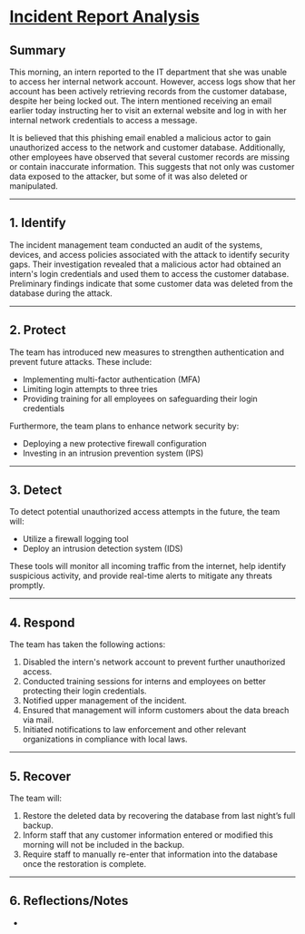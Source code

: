 # [Incident Report Analysis](https://drive.google.com/drive/folders/1T2fwiKIgZNEpejxww_fYYLAqaVDizJ4L?usp=drive_link)

## Summary
This morning, an intern reported to the IT department that she was unable to access her internal network account. However, access logs show that her account has been actively retrieving records from the customer database, despite her being locked out. The intern mentioned receiving an email earlier today instructing her to visit an external website and log in with her internal network credentials to access a message.

It is believed that this phishing email enabled a malicious actor to gain unauthorized access to the network and customer database. Additionally, other employees have observed that several customer records are missing or contain inaccurate information. This suggests that not only was customer data exposed to the attacker, but some of it was also deleted or manipulated.

---

## 1. Identify
The incident management team conducted an audit of the systems, devices, and access policies associated with the attack to identify security gaps. Their investigation revealed that a malicious actor had obtained an intern's login credentials and used them to access the customer database. Preliminary findings indicate that some customer data was deleted from the database during the attack.

---

## 2. Protect
The team has introduced new measures to strengthen authentication and prevent future attacks. These include:
- Implementing multi-factor authentication (MFA)
- Limiting login attempts to three tries
- Providing training for all employees on safeguarding their login credentials  

Furthermore, the team plans to enhance network security by:
- Deploying a new protective firewall configuration
- Investing in an intrusion prevention system (IPS)

---

## 3. Detect
To detect potential unauthorized access attempts in the future, the team will:
- Utilize a firewall logging tool
- Deploy an intrusion detection system (IDS)  

These tools will monitor all incoming traffic from the internet, help identify suspicious activity, and provide real-time alerts to mitigate any threats promptly.

---

## 4. Respond
The team has taken the following actions:
1. Disabled the intern's network account to prevent further unauthorized access.
2. Conducted training sessions for interns and employees on better protecting their login credentials.
3. Notified upper management of the incident.
4. Ensured that management will inform customers about the data breach via mail.
5. Initiated notifications to law enforcement and other relevant organizations in compliance with local laws.

---

## 5. Recover
The team will:
1. Restore the deleted data by recovering the database from last night’s full backup.
2. Inform staff that any customer information entered or modified this morning will not be included in the backup.
3. Require staff to manually re-enter that information into the database once the restoration is complete.

---

## 6. Reflections/Notes
-
